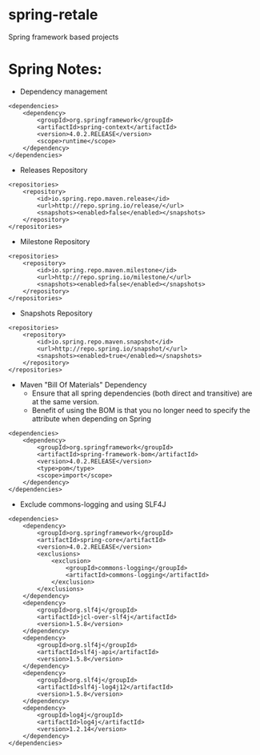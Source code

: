 spring-retale
=============

Spring framework based projects

Spring Notes:
=============

* Dependency management
```
<dependencies>
    <dependency>
        <groupId>org.springframework</groupId>
        <artifactId>spring-context</artifactId>
        <version>4.0.2.RELEASE</version>
        <scope>runtime</scope>
    </dependency>
</dependencies>
```
* Releases Repository
```
<repositories>
    <repository>
        <id>io.spring.repo.maven.release</id>
        <url>http://repo.spring.io/release/</url>
        <snapshots><enabled>false</enabled></snapshots>
    </repository>
</repositories>
```
* Milestone Repository
```
<repositories>
    <repository>
        <id>io.spring.repo.maven.milestone</id>
        <url>http://repo.spring.io/milestone/</url>
        <snapshots><enabled>false</enabled></snapshots>
    </repository>
</repositories>
```
* Snapshots Repository
```
<repositories>
    <repository>
        <id>io.spring.repo.maven.snapshot</id>
        <url>http://repo.spring.io/snapshot/</url>
        <snapshots><enabled>true</enabled></snapshots>
    </repository>
</repositories>
```
* Maven "Bill Of Materials" Dependency
  * Ensure that all spring dependencies (both direct and transitive) are at the same version.
  * Benefit of using the BOM is that you no longer need to specify the <version> attribute when depending on Spring 
```
<dependencies>
	<dependency>
	    <groupId>org.springframework</groupId>
	    <artifactId>spring-framework-bom</artifactId>
	    <version>4.0.2.RELEASE</version>
	    <type>pom</type>
	    <scope>import</scope>
	</dependency>
</dependencies>
```
* Exclude commons-logging and using SLF4J
```
<dependencies>
    <dependency>
        <groupId>org.springframework</groupId>
        <artifactId>spring-core</artifactId>
        <version>4.0.2.RELEASE</version>
        <exclusions>
            <exclusion>
                <groupId>commons-logging</groupId>
                <artifactId>commons-logging</artifactId>
            </exclusion>
        </exclusions>
    </dependency>
    <dependency>
        <groupId>org.slf4j</groupId>
        <artifactId>jcl-over-slf4j</artifactId>
        <version>1.5.8</version>
    </dependency>
    <dependency>
        <groupId>org.slf4j</groupId>
        <artifactId>slf4j-api</artifactId>
        <version>1.5.8</version>
    </dependency>
    <dependency>
        <groupId>org.slf4j</groupId>
        <artifactId>slf4j-log4j12</artifactId>
        <version>1.5.8</version>
    </dependency>
    <dependency>
        <groupId>log4j</groupId>
        <artifactId>log4j</artifactId>
        <version>1.2.14</version>
    </dependency>
</dependencies>
```

